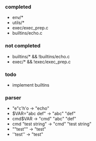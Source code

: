 ### completed
- env/*
- utils/*
- exec/exec_prep.c
- builtins/echo.c

### not completed
- builtins/* && !builtins/echo.c
- exec/* && !exec/exec_prep.c

### todo
- implement builtins

### parser
- "e"c'h'o          -> "echo"
- $VAR="abc def"    -> "abc" "def"
- cmd$VAR           -> "cmd" "abc" "def"
- cmd "test string" -> "cmd" "test string"
- ""test""          -> "test"
- ''test''          -> "test"